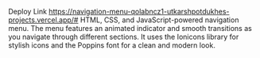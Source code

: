 Deploy Link https://navigation-menu-qolabncz1-utkarshpotdukhes-projects.vercel.app/#
HTML, CSS, and JavaScript-powered navigation menu. The menu features an animated indicator and smooth transitions as you navigate through different sections. It uses the Ionicons library for stylish icons and the Poppins font for a clean and modern look.
